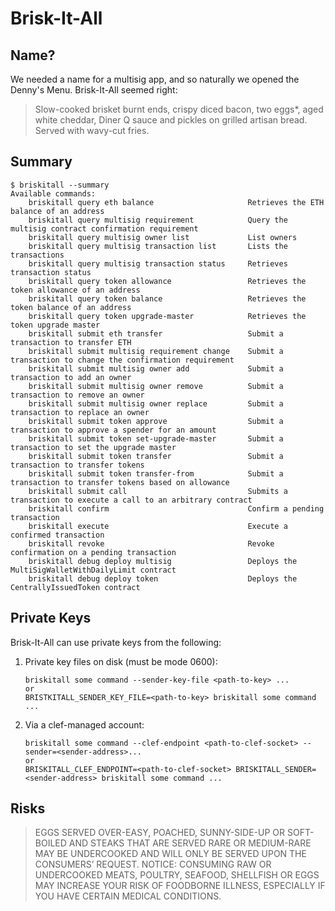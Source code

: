 # Brisk-It-All

## Name?

We needed a name for a multisig app, and so naturally we opened the Denny's Menu. Brisk-It-All seemed right:

> Slow-cooked brisket burnt ends, crispy diced bacon, two eggs*, aged white cheddar, Diner Q sauce and pickles on grilled artisan bread. Served with wavy-cut fries.

## Summary

```
$ briskitall --summary
Available commands:
    briskitall query eth balance                     Retrieves the ETH balance of an address
    briskitall query multisig requirement            Query the multisig contract confirmation requirement
    briskitall query multisig owner list             List owners
    briskitall query multisig transaction list       Lists the transactions
    briskitall query multisig transaction status     Retrieves transaction status
    briskitall query token allowance                 Retrieves the token allowance of an address
    briskitall query token balance                   Retrieves the token balance of an address
    briskitall query token upgrade-master            Retrieves the token upgrade master
    briskitall submit eth transfer                   Submit a transaction to transfer ETH
    briskitall submit multisig requirement change    Submit a transaction to change the confirmation requirement
    briskitall submit multisig owner add             Submit a transaction to add an owner
    briskitall submit multisig owner remove          Submit a transaction to remove an owner
    briskitall submit multisig owner replace         Submit a transaction to replace an owner
    briskitall submit token approve                  Submit a transaction to approve a spender for an amount
    briskitall submit token set-upgrade-master       Submit a transaction to set the upgrade master
    briskitall submit token transfer                 Submit a transaction to transfer tokens
    briskitall submit token transfer-from            Submit a transaction to transfer tokens based on allowance
    briskitall submit call                           Submits a transaction to execute a call to an arbitrary contract
    briskitall confirm                               Confirm a pending transaction
    briskitall execute                               Execute a confirmed transaction
    briskitall revoke                                Revoke confirmation on a pending transaction
    briskitall debug deploy multisig                 Deploys the MultiSigWalletWithDailyLimit contract
    briskitall debug deploy token                    Deploys the CentrallyIssuedToken contract
```

## Private Keys

Brisk-It-All can use private keys from the following:

1. Private key files on disk (must be mode 0600):
    ```
    briskitall some command --sender-key-file <path-to-key> ...
    or
    BRISTKITALL_SENDER_KEY_FILE=<path-to-key> briskitall some command ...
    ```

2. Via a clef-managed account:
    ```
    briskitall some command --clef-endpoint <path-to-clef-socket> --sender=<sender-address>...
    or
    BRISKITALL_CLEF_ENDPOINT=<path-to-clef-socket> BRISKITALL_SENDER=<sender-address> briskitall some command ...
    ```

## Risks

> EGGS SERVED OVER-EASY, POACHED, SUNNY-SIDE-UP OR SOFT-BOILED AND STEAKS THAT ARE SERVED RARE OR MEDIUM-RARE MAY BE UNDERCOOKED AND WILL ONLY BE SERVED UPON THE CONSUMERS’ REQUEST. NOTICE: CONSUMING RAW OR UNDERCOOKED MEATS, POULTRY, SEAFOOD, SHELLFISH OR EGGS MAY INCREASE YOUR RISK OF FOODBORNE ILLNESS, ESPECIALLY IF YOU HAVE CERTAIN MEDICAL CONDITIONS.
